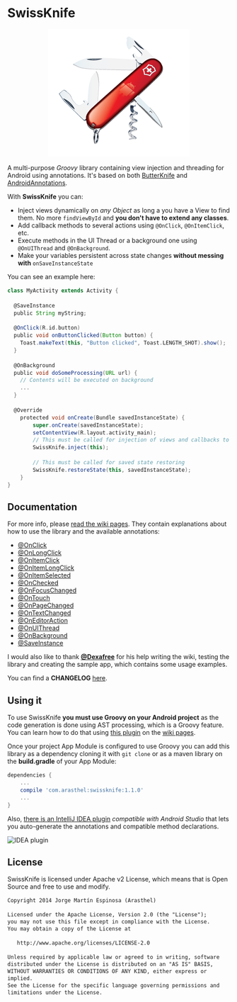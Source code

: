 SwissKnife
==========


<div align="center"><img src="./SwissKnife.png"></div>

A multi-purpose *Groovy* library containing view injection and threading for Android using annotations. It's based on both [ButterKnife](https://github.com/JakeWharton/butterknife/) and [AndroidAnnotations](https://github.com/excilys/androidannotations).

With **SwissKnife** you can:

* Inject views dynamically on *any Object* as long a you have a View to find them. No more ``findViewById`` and **you don't have to extend any classes**.
* Add callback methods to several actions using ``@OnClick``, ``@OnItemClick``, etc.
* Execute methods in the UI Thread or a background one using ``@OnUIThread`` and ``@OnBackground``.
* Make your variables persistent across state changes **without messing with** `onSaveInstanceState`

You can see an example here:

```groovy
class MyActivity extends Activity {

  @SaveInstance
  public String myString;

  @OnClick(R.id.button)
  public void onButtonClicked(Button button) {
    Toast.makeText(this, "Button clicked", Toast.LENGTH_SHOT).show();
  }

  @OnBackground
  public void doSomeProcessing(URL url) {
    // Contents will be executed on background
    ...
  }

  @Override
    protected void onCreate(Bundle savedInstanceState) {
        super.onCreate(savedInstanceState);
        setContentView(R.layout.activity_main);
        // This must be called for injection of views and callbacks to take place
        SwissKnife.inject(this);

        // This must be called for saved state restoring
        SwissKnife.restoreState(this, savedInstanceState);
    }
}
```

## Documentation

For more info, please [read the wiki pages](https://github.com/Arasthel/SwissKnife/wiki). They contain explanations about how to use the library and the available annotations:

* [@OnClick](https://github.com/Arasthel/SwissKnife/wiki/@OnClick)
* [@OnLongClick](https://github.com/Arasthel/SwissKnife/wiki/@OnLongClick)
* [@OnItemClick](https://github.com/Arasthel/SwissKnife/wiki/@OnItemClick)
* [@OnItemLongClick](https://github.com/Arasthel/SwissKnife/wiki/@OnItemLongClick)
* [@OnItemSelected](https://github.com/Arasthel/SwissKnife/wiki/@OnItemSelected)
* [@OnChecked](https://github.com/Arasthel/SwissKnife/wiki/@OnChecked)
* [@OnFocusChanged](https://github.com/Arasthel/SwissKnife/wiki/@OnFocusChanged)
* [@OnTouch](https://github.com/Arasthel/SwissKnife/wiki/@OnTouch)
* [@OnPageChanged](https://github.com/Arasthel/SwissKnife/wiki/@OnPageChanged)
* [@OnTextChanged](https://github.com/Arasthel/SwissKnife/wiki/@OnTextChanged)
* [@OnEditorAction](https://github.com/Arasthel/SwissKnife/wiki/@OnEditorAction)
* [@OnUIThread](https://github.com/Arasthel/SwissKnife/wiki/@OnUIThread)
* [@OnBackground](https://github.com/Arasthel/SwissKnife/wiki/@OnBackground)
* [@SaveInstance](https://github.com/Arasthel/SwissKnife/wiki/@SaveInstance)

I would also like to thank **[@Dexafree](https://github.com/dexafree)** for his help writing the wiki, testing the library and creating the sample app, which contains some usage examples.

You can find a **CHANGELOG** [here](./CHANGELOG.md).

## Using it

To use SwissKnife **you must use Groovy on your Android project** as the code generation is done using AST processing, which is a Groovy feature. You can learn how to do that using [this plugin](https://github.com/melix/groovy-android-gradle-plugin) on the [wiki pages](https://github.com/Arasthel/SwissKnife/wiki/How-to-use-Groovy).

Once your project App Module is configured to use Groovy you can add this library as a dependency cloning it with ``git clone`` or as a maven library on the **build.gradle** of your App Module:

```groovy
dependencies {
    ...
    compile 'com.arasthel:swissknife:1.1.0'
    ...
}

```

Also, [there is an IntelliJ IDEA plugin](https://github.com/Arasthel/SwissKnife/wiki/SwissKnife-IDEA-Plugin) *compatible with Android Studio* that lets you auto-generate the annotations and compatible method declarations.

![IDEA plugin](https://camo.githubusercontent.com/ffe3a4e6c05f0846162e93ed4d8abfd532b7f826/687474703a2f2f692e696d6775722e636f6d2f5564704e3634652e6a7067)

## License

SwissKnife is licensed under Apache v2 License, which means that is Open Source and free to use and modify.

```
Copyright 2014 Jorge Martín Espinosa (Arasthel)

Licensed under the Apache License, Version 2.0 (the "License");
you may not use this file except in compliance with the License.
You may obtain a copy of the License at

   http://www.apache.org/licenses/LICENSE-2.0

Unless required by applicable law or agreed to in writing, software
distributed under the License is distributed on an "AS IS" BASIS,
WITHOUT WARRANTIES OR CONDITIONS OF ANY KIND, either express or implied.
See the License for the specific language governing permissions and
limitations under the License.
```
